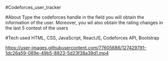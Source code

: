 #Codeforces_user_tracker


#About
Type the codeforces handle in the field you will obtain the information of the user. Moreover, you wil also obtain the rating changes in the last 5 contest of the users

#Tech used
HTML, CSS, JavaScript, ReactJS, Codeforces API, Bootstrap


https://user-images.githubusercontent.com/77605686/127429791-1dc26a59-089e-49b5-8823-5d23f38a39d1.mp4


